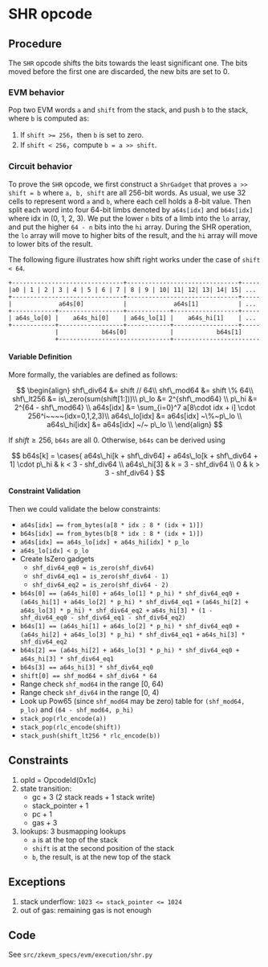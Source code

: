 # SHR opcode

## Procedure

The `SHR` opcode shifts the bits towards the least significant one. The bits moved before the first one are discarded, the new bits are set to 0.

### EVM behavior

Pop two EVM words `a` and `shift` from the stack, and push `b` to the stack, where `b` is computed as:

1. If `shift >= 256`，then `b` is set to zero.
2. If `shift < 256`，compute `b = a >> shift`.

### Circuit behavior

To prove the `SHR` opcode, we first construct a `ShrGadget` that proves `a >> shift = b` where `a, b, shift` are all 256-bit words.
As usual, we use 32 cells to represent word `a` and `b`, where each cell holds a 8-bit value. Then split each word into four 64-bit limbs denoted by `a64s[idx]` and `b64s[idx]` where idx in (0, 1, 2, 3).
We put the lower `n` bits of a limb into the `lo` array, and put the higher `64 - n` bits into the `hi` array. During the SHR operation, the `lo` array will move to higher bits of the result, and the `hi` array will move to lower bits of the result.

The following figure illustrates how shift right works under the case of `shift < 64`.

```
+-------------------------------+-------------------------------+-----
|a0 | 1 | 2 | 3 | 4 | 5 | 6 | 7 | 8 | 9 | 10| 11| 12| 13| 14| 15| ...
+-------------------------------+-------------------------------+-----
|             a64s[0]           |             a64s[1]           | ...
+------------+------------------+------------+------------------+-----
| a64s_lo[0] |    a64s_hi[0]    | a64s_lo[1] |    a64s_hi[1]    | ...
+------------+------------------+------------+------------------+-----
             |            b64s[0]            |            b64s[1]
             +-------------------------------+------------------------
```

#### Variable Definition

More formally, the variables are defined as follows:

$$
\begin{align}
shf\_div64 &= shift // 64\\
shf\_mod64 &= shift \% 64\\
shf\_lt256 &= is\_zero(sum(shift[1:]))\\
p\_lo &= 2^{shf\_mod64} \\
p\_hi &= 2^{64 - shf\_mod64} \\
a64s[idx] &= \sum_{i=0}^7 a[8\cdot idx + i] \cdot 256^i~~~~(idx=0,1,2,3)\\
a64s\_lo[idx] &= a64s[idx] ~\%~p\_lo \\
a64s\_hi[idx] &= a64s[idx] ~/~ p\_lo \\
\end{align}
$$

If $shift\ge 256$, `b64s` are all 0. Otherwise, `b64s` can be derived using

$$
b64s[k] = \cases{
    a64s\_hi[k + shf\_div64] + a64s\_lo[k + shf\_div64 + 1] \cdot p\_hi & k < 3 - shf_div64 \\
    a64s\_hi[3] & k = 3 - shf_div64 \\
    0 & k > 3 - shf_div64
}
$$

#### Constraint Validation

Then we could validate the below constraints:

- `a64s[idx] == from_bytes(a[8 * idx : 8 * (idx + 1)])`
- `b64s[idx] == from_bytes(b[8 * idx : 8 * (idx + 1)])`
- `a64s[idx] == a64s_lo[idx] + a64s_hi[idx] * p_lo`
- `a64s_lo[idx] < p_lo`
- Create IsZero gadgets
    - `shf_div64_eq0 = is_zero(shf_div64)`
    - `shf_div64_eq1 = is_zero(shf_div64 - 1)`
    - `shf_div64_eq2 = is_zero(shf_div64 - 2)`
- `b64s[0] == (a64s_hi[0] + a64s_lo[1] * p_hi) * shf_div64_eq0 +`
  `(a64s_hi[1] + a64s_lo[2] * p_hi) * shf_div64_eq1 +`
  `(a64s_hi[2] + a64s_lo[3] * p_hi) * shf_div64_eq2 +`
  `a64s_hi[3] * (1 - shf_div64_eq0 - shf_div64_eq1 - shf_div64_eq2)`
- `b64s[1] == (a64s_hi[1] + a64s_lo[2] * p_hi) * shf_div64_eq0 +`
  `(a64s_hi[2] + a64s_lo[3] * p_hi) * shf_div64_eq1 +`
  `a64s_hi[3] * shf_div64_eq2`
- `b64s[2] == (a64s_hi[2] + a64s_lo[3] * p_hi) * shf_div64_eq0 +`
  `a64s_hi[3] * shf_div64_eq1`
- `b64s[3] == a64s_hi[3] * shf_div64_eq0`
- `shift[0] == shf_mod64 + shf_div64 * 64`
- Range check `shf_mod64` in the range [0, 64)
- Range check `shf_div64` in the range [0, 4)
- Look up Pow65 (since `shf_mod64` may be zero) table for `(shf_mod64, p_lo)` and `(64 - shf_mod64, p_hi)`
- `stack_pop(rlc_encode(a))`
- `stack_pop(rlc_encode(shift))`
- `stack_push(shift_lt256 * rlc_encode(b))`

## Constraints

1. opId = OpcodeId(0x1c)
2. state transition:
   - gc + 3 (2 stack reads + 1 stack write)
   - stack_pointer + 1
   - pc + 1
   - gas + 3
3. lookups: 3 busmapping lookups
   - `a` is at the top of the stack
   - `shift` is at the second position of the stack
   - `b`, the result, is at the new top of the stack

## Exceptions

1. stack underflow: `1023 <= stack_pointer <= 1024`
2. out of gas: remaining gas is not enough

## Code

See `src/zkevm_specs/evm/execution/shr.py`
